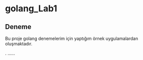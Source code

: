 # golang_Lab1
## Deneme


Bu proje golang denemelerim için yaptığım örnek uygulamalardan oluşmaktadır.


.
......
